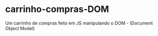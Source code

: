# carrinho-compras-DOM
Um carrinho de compras feito em JS manipulando o DOM - (Document Object Model)
